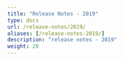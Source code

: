 ```yaml
---
title: "Release Notes - 2019"
type: docs
url: /release-notes/2019/
aliases: [/release-notes-2019/]
description: "release notes - 2019"
weight: 20
---
```


